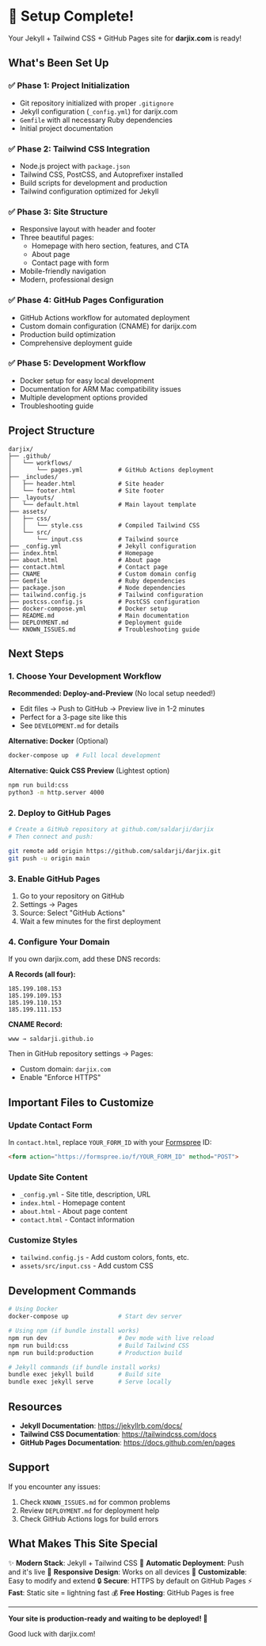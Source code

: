 # 🎉 Setup Complete!

Your Jekyll + Tailwind CSS + GitHub Pages site for **darjix.com** is ready!

## What's Been Set Up

### ✅ Phase 1: Project Initialization
- Git repository initialized with proper `.gitignore`
- Jekyll configuration (`_config.yml`) for darijx.com
- `Gemfile` with all necessary Ruby dependencies
- Initial project documentation

### ✅ Phase 2: Tailwind CSS Integration
- Node.js project with `package.json`
- Tailwind CSS, PostCSS, and Autoprefixer installed
- Build scripts for development and production
- Tailwind configuration optimized for Jekyll

### ✅ Phase 3: Site Structure
- Responsive layout with header and footer
- Three beautiful pages:
  - Homepage with hero section, features, and CTA
  - About page
  - Contact page with form
- Mobile-friendly navigation
- Modern, professional design

### ✅ Phase 4: GitHub Pages Configuration
- GitHub Actions workflow for automated deployment
- Custom domain configuration (CNAME) for darijx.com
- Production build optimization
- Comprehensive deployment guide

### ✅ Phase 5: Development Workflow
- Docker setup for easy local development
- Documentation for ARM Mac compatibility issues
- Multiple development options provided
- Troubleshooting guide

## Project Structure

```
darjix/
├── .github/
│   └── workflows/
│       └── pages.yml          # GitHub Actions deployment
├── _includes/
│   ├── header.html            # Site header
│   └── footer.html            # Site footer
├── _layouts/
│   └── default.html           # Main layout template
├── assets/
│   ├── css/
│   │   └── style.css          # Compiled Tailwind CSS
│   └── src/
│       └── input.css          # Tailwind source
├── _config.yml                # Jekyll configuration
├── index.html                 # Homepage
├── about.html                 # About page
├── contact.html               # Contact page
├── CNAME                      # Custom domain config
├── Gemfile                    # Ruby dependencies
├── package.json               # Node dependencies
├── tailwind.config.js         # Tailwind configuration
├── postcss.config.js          # PostCSS configuration
├── docker-compose.yml         # Docker setup
├── README.md                  # Main documentation
├── DEPLOYMENT.md              # Deployment guide
└── KNOWN_ISSUES.md            # Troubleshooting guide
```

## Next Steps

### 1. Choose Your Development Workflow

**Recommended: Deploy-and-Preview** (No local setup needed!)
- Edit files → Push to GitHub → Preview live in 1-2 minutes
- Perfect for a 3-page site like this
- See `DEVELOPMENT.md` for details

**Alternative: Docker** (Optional)
```bash
docker-compose up  # Full local development
```

**Alternative: Quick CSS Preview** (Lightest option)
```bash
npm run build:css
python3 -m http.server 4000
```

### 2. Deploy to GitHub Pages

```bash
# Create a GitHub repository at github.com/saldarji/darjix
# Then connect and push:

git remote add origin https://github.com/saldarji/darjix.git
git push -u origin main
```

### 3. Enable GitHub Pages

1. Go to your repository on GitHub
2. Settings → Pages
3. Source: Select "GitHub Actions"
4. Wait a few minutes for the first deployment

### 4. Configure Your Domain

If you own darjix.com, add these DNS records:

**A Records (all four):**
```
185.199.108.153
185.199.109.153
185.199.110.153
185.199.111.153
```

**CNAME Record:**
```
www → saldarji.github.io
```

Then in GitHub repository settings → Pages:
- Custom domain: `darjix.com`
- Enable "Enforce HTTPS"

## Important Files to Customize

### Update Contact Form
In `contact.html`, replace `YOUR_FORM_ID` with your [Formspree](https://formspree.io) ID:
```html
<form action="https://formspree.io/f/YOUR_FORM_ID" method="POST">
```

### Update Site Content
- `_config.yml` - Site title, description, URL
- `index.html` - Homepage content
- `about.html` - About page content
- `contact.html` - Contact information

### Customize Styles
- `tailwind.config.js` - Add custom colors, fonts, etc.
- `assets/src/input.css` - Add custom CSS

## Development Commands

```bash
# Using Docker
docker-compose up              # Start dev server

# Using npm (if bundle install works)
npm run dev                    # Dev mode with live reload
npm run build:css              # Build Tailwind CSS
npm run build:production       # Production build

# Jekyll commands (if bundle install works)
bundle exec jekyll build       # Build site
bundle exec jekyll serve       # Serve locally
```

## Resources

- **Jekyll Documentation**: https://jekyllrb.com/docs/
- **Tailwind CSS Documentation**: https://tailwindcss.com/docs
- **GitHub Pages Documentation**: https://docs.github.com/en/pages

## Support

If you encounter any issues:
1. Check `KNOWN_ISSUES.md` for common problems
2. Review `DEPLOYMENT.md` for deployment help
3. Check GitHub Actions logs for build errors

## What Makes This Site Special

✨ **Modern Stack**: Jekyll + Tailwind CSS
🚀 **Automatic Deployment**: Push and it's live
📱 **Responsive Design**: Works on all devices
🎨 **Customizable**: Easy to modify and extend
🔒 **Secure**: HTTPS by default on GitHub Pages
⚡ **Fast**: Static site = lightning fast
💰 **Free Hosting**: GitHub Pages is free

---

**Your site is production-ready and waiting to be deployed! 🎉**

Good luck with darjix.com!

